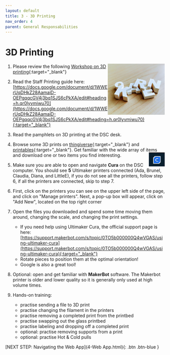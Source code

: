 ```yaml
---
layout: default
title: 3 - 3D Printing
nav_order: 4
parent: General Responsabilities
---
```

# 3D Printing

<img src="images/3-3Dkeychain.jpg" style="float:right;width:180px;" alt="keychain">

1. Please review the following [Workshop on 3D printing](https://uviclibraries.github.io/3d-design-print/){:target="_blank"} 

2. Read the Staff Printing guide here: [https://docs.google.com/document/d/1WWErUqDHkZ28AamaiD-OEPgqqcGV4j3bq1SJS6cPkXA/edit#heading=h.qr0lyvmiwu70](https://docs.google.com/document/d/1WWErUqDHkZ28AamaiD-OEPgqqcGV4j3bq1SJS6cPkXA/edit#heading=h.qr0lyvmiwu70){:target="_blank"} 

3. Read the pamphlets on 3D printing at the DSC desk.

4. Browse some 3D prints on [thingiverse](https://www.thingiverse.com/){:target="_blank"}  and [printables](https://www.printables.com/model){:target="_blank"}.  Get familiar with the wide array of items and download one or two items you find interesting.
    <img src="images/3-cura.png" style="float:right;width:50px;" alt="cura logo">

5. Make sure you are able to open and navigate **Cura** on the DSC computer. You should see **5** Ultimaker printers connected (Ada, Brunel, Claudia, Diana, and LittleE), if you do not see all the printers, follow step 6, if all the printers are connected, skip to step 7.
   
6. First, click on the printers you can see on the upper left side of the page, and click on "Manage printers". Next, a pop-up box will appear, click on "Add New", located on the top right corner 

7. Open the files you downloaded and spend some time moving them around, changing the scale, and changing the print settings.
    - If you need help using Ultimaker Cura, the official support page is here: [https://support.makerbot.com/s/topic/0TO5b000000Q4wVGAS/using-ultimaker-cura](https://support.makerbot.com/s/topic/0TO5b000000Q4wVGAS/using-ultimaker-cura){:target="_blank"}
    - Rotate pieces to position them at the optimal orientation!
    - Google is also a great tool!

8. Optional: open and get familiar with **MakerBot** software. The Makerbot printer is older and lower quality so it is generally only used at high volume times.

9. Hands-on training: 
    - practise sending a file to 3D print
    - practise changing the filament in the printers
    - practise removing a completed print from the printbed
    - practise swapping out the glass printbed
    - practise labeling and dropping off a completed print
    - optional: practise removing supports from a print
    - optional: practise Hot & Cold pulls


[NEXT STEP: Navigating the Web App](4-Web App.html){: .btn .btn-blue }
